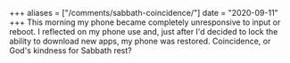+++
aliases = ["/comments/sabbath-coincidence/"]
date = "2020-09-11"
+++
This morning my phone became completely unresponsive to input or reboot. I reflected on my phone use and, just after I'd decided to lock the ability to download new apps, my phone was restored. Coincidence, or God's kindness for Sabbath rest?
